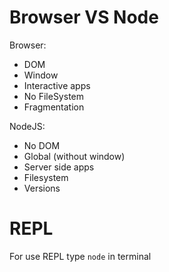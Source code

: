 # Browser VS Node

Browser:
- DOM
- Window
- Interactive apps
- No FileSystem
- Fragmentation

NodeJS:
- No DOM
- Global (without window)
- Server side apps
- Filesystem
- Versions

# REPL

For use REPL type `node` in terminal

